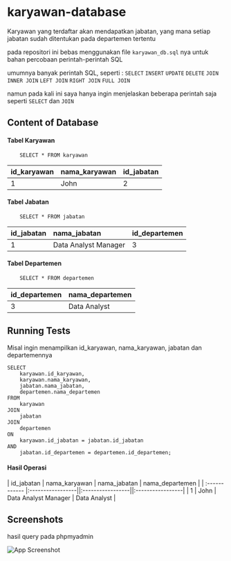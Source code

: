 # karyawan-database

Karyawan yang terdaftar akan mendapatkan jabatan, yang mana setiap jabatan sudah ditentukan pada departemen tertentu

pada repositori ini bebas menggunakan file ```karyawan_db.sql``` nya untuk bahan percobaan perintah-perintah SQL

umumnya banyak perintah SQL, seperti :
```SELECT```
```INSERT```
```UPDATE```
```DELETE```
```JOIN```
```INNER JOIN```
```LEFT JOIN```
```RIGHT JOIN```
```FULL JOIN```

namun pada kali ini saya hanya ingin menjelaskan beberapa perintah saja seperti ```SELECT``` dan ```JOIN```
## Content of Database

#### Tabel Karyawan

```
    SELECT * FROM karyawan
```

| id_karyawan | nama_karyawan | id_jabatan |
| :---------- | :------------ | :--------- |
| 1           | John          | 2          |

#### Tabel Jabatan

```
    SELECT * FROM jabatan
```

| id_jabatan | nama_jabatan         | id_departemen |
| :--------- | :------------------- | :------------ |
| 1          | Data Analyst Manager | 3             |

#### Tabel Departemen

```
    SELECT * FROM departemen
```

| id_departemen | nama_departemen  |
| :------------ |:-----------------|
| 3          | Data Analyst     |

## Running Tests

Misal ingin menampilkan id_karyawan, nama_karyawan, jabatan dan departemennya

```
SELECT
    karyawan.id_karyawan,
    karyawan.nama_karyawan,
    jabatan.nama_jabatan,
    departemen.nama_departemen
FROM 
    karyawan 
JOIN
    jabatan
JOIN 
    departemen 
ON 
    karyawan.id_jabatan = jabatan.id_jabatan 
AND
    jabatan.id_departemen = departemen.id_departemen;
```

#### Hasil Operasi

| id_jabatan | nama_karyawan  | nama_jabatan | nama_departemen |
| :------------ |:-----------------||:-----------------||:-----------------|
| 1          | John     | Data Analyst Manager | Data Analyst |

## Screenshots

hasil query pada phpmyadmin

![App Screenshot](https://raw.githubusercontent.com/haydar-hilmy/karyawan-database/main/hasil%20query.png)

